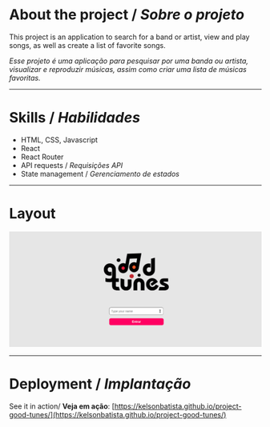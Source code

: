 # About the project / *Sobre o projeto*

This project is an application to search for a band or artist, view and play songs, as well as create a list of favorite songs.

*Esse projeto é uma aplicação para pesquisar por uma banda ou artista, visualizar e reproduzir músicas, assim como criar uma lista de músicas favoritas.*

---
# Skills / *Habilidades*

 - HTML, CSS, Javascript
 - React
 - React Router
 - API requests / *Requisições API*
 - State management / *Gerenciamento de estados*

---
# Layout

<img src="intro.gif" alt="Good Tunes" />

---
# Deployment / *Implantação*

See it in action/ **Veja em ação**: [https://kelsonbatista.github.io/project-good-tunes/](https://kelsonbatista.github.io/project-good-tunes/)
